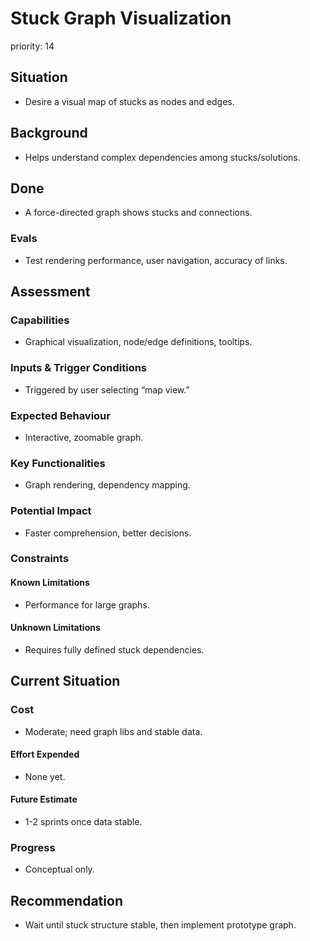 # Stuck Graph Visualization

priority: 14

## Situation

- Desire a visual map of stucks as nodes and edges.

## Background

- Helps understand complex dependencies among stucks/solutions.

## Done

- A force-directed graph shows stucks and connections.

### Evals

- Test rendering performance, user navigation, accuracy of links.

## Assessment

### Capabilities

- Graphical visualization, node/edge definitions, tooltips.

### Inputs & Trigger Conditions

- Triggered by user selecting “map view.”

### Expected Behaviour

- Interactive, zoomable graph.

### Key Functionalities

- Graph rendering, dependency mapping.

### Potential Impact

- Faster comprehension, better decisions.

### Constraints

#### Known Limitations

- Performance for large graphs.

#### Unknown Limitations

- Requires fully defined stuck dependencies.

## Current Situation

### Cost

- Moderate; need graph libs and stable data.

#### Effort Expended

- None yet.

#### Future Estimate

- 1-2 sprints once data stable.

### Progress

- Conceptual only.

## Recommendation

- Wait until stuck structure stable, then implement prototype graph.
